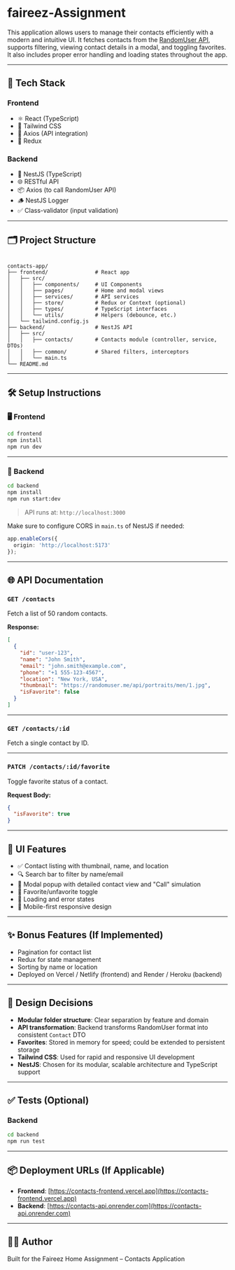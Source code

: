 # faireez-Assignment
This application allows users to manage their contacts efficiently with a modern and intuitive UI. It fetches contacts from the [RandomUser API](https://randomuser.me/), supports filtering, viewing contact details in a modal, and toggling favorites. It also includes proper error handling and loading states throughout the app.

---

## 🧱 Tech Stack

### Frontend
- ⚛️ React (TypeScript)
- 💨 Tailwind CSS
- 🔄 Axios (API integration)
- 🧠 Redux 

### Backend
- 🧭 NestJS (TypeScript)
- 🌐 RESTful API
- 📦 Axios (to call RandomUser API)
- 🪵 NestJS Logger
- ✅ Class-validator (input validation)

---

## 🗂️ Project Structure

```

contacts-app/
├── frontend/               # React app
│   ├── src/
│   │   ├── components/     # UI Components
│   │   ├── pages/          # Home and modal views
│   │   ├── services/       # API services
│   │   ├── store/          # Redux or Context (optional)
│   │   ├── types/          # TypeScript interfaces
│   │   └── utils/          # Helpers (debounce, etc.)
│   └── tailwind.config.js
├── backend/                # NestJS API
│   ├── src/
│   │   ├── contacts/       # Contacts module (controller, service, DTOs)
│   │   ├── common/         # Shared filters, interceptors
│   │   └── main.ts
└── README.md

````

---

## 🛠️ Setup Instructions

### 🖥️ Frontend

```bash
cd frontend
npm install
npm run dev
````

---

### 🧪 Backend

```bash
cd backend
npm install
npm run start:dev
```

> API runs at: `http://localhost:3000`

Make sure to configure CORS in `main.ts` of NestJS if needed:

```ts
app.enableCors({
  origin: 'http://localhost:5173'
});
```
---

## 🌐 API Documentation

### `GET /contacts`

Fetch a list of 50 random contacts.

**Response:**

```json
[
  {
    "id": "user-123",
    "name": "John Smith",
    "email": "john.smith@example.com",
    "phone": "+1 555-123-4567",
    "location": "New York, USA",
    "thumbnail": "https://randomuser.me/api/portraits/men/1.jpg",
    "isFavorite": false
  }
]
```

---

### `GET /contacts/:id`

Fetch a single contact by ID.

---

### `PATCH /contacts/:id/favorite`

Toggle favorite status of a contact.

**Request Body:**

```json
{
  "isFavorite": true
}
```

---

## 🎨 UI Features

* ✅ Contact listing with thumbnail, name, and location
* 🔍 Search bar to filter by name/email
* 📱 Modal popup with detailed contact view and "Call" simulation
* 🌟 Favorite/unfavorite toggle
* 🔁 Loading and error states
* 📱 Mobile-first responsive design

---

## ✨ Bonus Features (If Implemented)

* Pagination for contact list
* Redux for state management
* Sorting by name or location
* Deployed on Vercel / Netlify (frontend) and Render / Heroku (backend)

---

## 🧠 Design Decisions

* **Modular folder structure**: Clear separation by feature and domain
* **API transformation**: Backend transforms RandomUser format into consistent `Contact` DTO
* **Favorites**: Stored in memory for speed; could be extended to persistent storage
* **Tailwind CSS**: Used for rapid and responsive UI development
* **NestJS**: Chosen for its modular, scalable architecture and TypeScript support

---

## ✅ Tests (Optional)

### Backend

```bash
cd backend
npm run test
```

---

## 📦 Deployment URLs (If Applicable)

* **Frontend**: [https://contacts-frontend.vercel.app](https://contacts-frontend.vercel.app)
* **Backend**: [https://contacts-api.onrender.com](https://contacts-api.onrender.com)

---

## 🧑‍💻 Author

Built for the Faireez Home Assignment – Contacts Application

